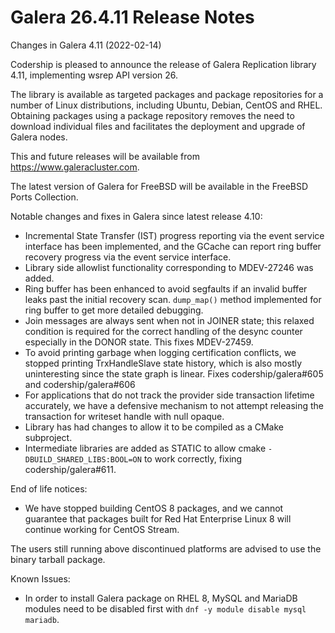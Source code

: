 # Galera 26.4.11 Release Notes

Changes in Galera 4.11 (2022-02-14)

Codership is pleased to announce the release of Galera Replication library 4.11, implementing wsrep API version 26.

The library is available as targeted packages and package repositories for a number of Linux distributions, including Ubuntu, Debian, CentOS and RHEL. Obtaining packages using a package repository removes the need to download individual files and facilitates the deployment and upgrade of Galera nodes.

This and future releases will be available from https://www.galeracluster.com.

The latest version of Galera for FreeBSD will be available in the FreeBSD Ports Collection.

Notable changes and fixes in Galera since latest release 4.10:

* Incremental State Transfer (IST) progress reporting via the event service interface has been implemented, and the GCache can report ring buffer recovery progress via the event service interface.
* Library side allowlist functionality corresponding to MDEV-27246 was added.
* Ring buffer has been enhanced to avoid segfaults if an invalid buffer leaks past the initial recovery scan. `dump_map()` method implemented for ring buffer to get more detailed debugging.
* Join messages are always sent when not in JOINER state; this relaxed condition is required for the correct handling of the desync counter especially in the DONOR state. This fixes MDEV-27459.
* To avoid printing garbage when logging certification conflicts, we stopped printing TrxHandleSlave state history, which is also mostly uninteresting since the state graph is linear. Fixes codership/galera#605 and codership/galera#606
* For applications that do not track the provider side transaction lifetime accurately, we have a defensive mechanism to not attempt releasing the transaction for writeset handle with null opaque.
* Library has had changes to allow it to be compiled as a CMake subproject.
* Intermediate libraries are added as STATIC to allow cmake `-DBUILD_SHARED_LIBS:BOOL=ON` to work correctly, fixing codership/galera#611.

End of life notices:

* We have stopped building CentOS 8 packages, and we cannot guarantee that packages built for Red Hat Enterprise Linux 8 will continue working for CentOS Stream.

The users still running above discontinued platforms are advised to use the binary tarball package.

Known Issues:

* In order to install Galera package on RHEL 8, MySQL and MariaDB modules need to be disabled first with `dnf -y module disable mysql mariadb`.
